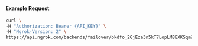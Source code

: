 
#### Example Request
```bash
curl \
-H "Authorization: Bearer {API_KEY}" \
-H "Ngrok-Version: 2" \
https://api.ngrok.com/backends/failover/bkdfo_2GjEza3n5kT7LopLM8BXKSqmZmM
